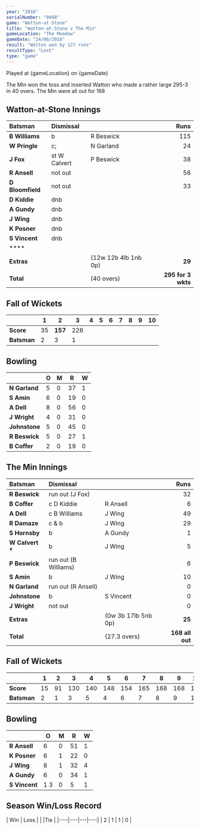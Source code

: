 ```yaml
---
year: "2018"
serialNumber: "0498"
game: "Watton-at-Stone"
title: "Watton-at-Stone v The Min"
gameLocation: "The Meadow"
gameDate: "24/06/2018"
result: "Watton won by 127 runs"
resultType: "Lost"
type: "game"
---
```


Played at {gameLocation} on {gameDate} 

The Min won the toss and inserted Watton who made a rather large 295-3 in 40 overs. The Min were all out for 168 

## Watton-at-Stone Innings

| Batsman | Dismissal | | Runs |
|:---|:---|---|---:|
| **B Williams** | b | R Beswick | 115 |
| **W Pringle** | c; | N Garland | 24 |
| **J Fox** | st W Calvert | P Beswick | 38 |
| **R Ansell** | not out |  | 56 |
| **D Bloomfield** | not out |  | 33 |
| **D Kiddie** | dnb |  |  |
| **A Gundy** | dnb |  |  |
| **J Wing** | dnb |  |  |
| **K Posner** | dnb |  |  |
| **S Vincent** | dnb |  |  |
| **** |  |  |  |
| **Extras** | | (12w 12b 4lb 1nb 0p) | **29** |
| **Total** | | (40 overs) | **295  for 3 wkts** |

## Fall of Wickets

| | **1** | **2** | **3** | **4** | **5** | **6** | **7** | **8** | **9** | **10** |
|---|---|---|---|---|---|---|---|---|---|---|
| **Score** | 35 | **157** | 226 |  |  |  |  |  |  |  |
| **Batsman** | 2 | 3 | 1 |  |  |  |  |  |  |  |

## Bowling

| | O   | M | R  | W |
|---|---|---|---|---|
| **N Garland** | 5 | 0 | 37 | 1 |
| **S Amin** | 6 | 0 | 19 | 0 |
| **A Dell** | 8 | 0 | 56 | 0 |
| **J Wright** | 4 | 0 | 31 | 0 |
| **Johnstone** | 5 | 0 | 45 | 0 |
| **R Beswick** | 5 | 0 | 27 | 1 |
| **B Coffer** | 2 | 0 | 19 | 0 |

## The Min Innings

| Batsman | Dismissal | | Runs |
|:---|:---|---|---:|
| **R Beswick** | run out (J Fox) |  | 32 |
| **B Coffer** | c D Kiddie | R Ansell | 6 |
| **A Dell** | c B Williams | J Wing | 49 |
| **R Damaze** | c & b | J Wing | 29 |
| **S Hornsby** | b | A Gundy | 1 |
| **W Calvert &#8224;** | b | J Wing | 5 |
| **P Beswick** | run out (B Williams) |  | 6 |
| **S Amin** | b | J Wing | 10 |
| **N Garland** | run out (R Ansell) |  | 0 |
| **Johnstone** | b  | S Vincent | 0 |
| **J Wright** | not out |  | 0 |
| **Extras** | | (0w 3b 17lb 5nb 0p) | **25** |
| **Total** | | (27.3 overs) | **168 all out** |

## Fall of Wickets

| | **1** | **2** | **3** | **4** | **5** | **6** | **7** | **8** | **9** | **10** |
|---|---|---|---|---|---|---|---|---|---|---|
| **Score** | 15 | 91 | 130 | 140 | 148 | 154 | 165 | 168 | 168 | 168 |
| **Batsman** | 2 | 1 | 3 | 5 | 4 | 6 | 7 | 8 | 9 | 10 |

## Bowling

| | O   | M | R  | W |
|---|---|---|---|---|
| **R Ansell** | 6 | 0 | 51 | 1 |
| **K Posner** | 6 | 1 | 22 | 0 |
| **J Wing** | 8 | 1 | 32 | 4 |
| **A Gundy** | 6 | 0 | 34 | 1 |
| **S Vincent** | 1 3 | 0 | 5 | 1 |

## Season Win/Loss Record

| Win | Loss |  |  |Tie |
|:---|:---|---|---:|
| 2 | 1 | 1 | 0 |